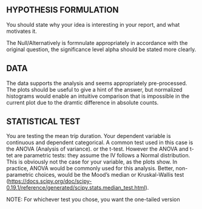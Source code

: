  ## HYPOTHESIS FORMULATION

You should state why your idea is interesting in your report, and what motivates it. 

The Null/Alternatively is formnulate appropriately in accordance with the original question, the significance level alpha should be stated more clearly.


## DATA

The data supports the analysis and seems appropriately pre-processed. The plots should be useful to give a hint of the answer, 
but normalized histograms would enable an intuitive comparison that is impossible in the current plot due to the dramtic difference in absolute counts.

## STATISTICAL TEST

You are testing the mean trip duration. Your dependent variable is continuous and dependent categorical. A common test used in this case is the ANOVA (Analysis of variance). 
or the t-test. However the ANOVA and t-tet are parametric tests: they assume the IV follows a Normal distribution. This is obviously not the case for your variable, as the plots show. 
In practice, ANOVA would be commonly used for this analysis. Better, non-parametric choices, would be the 
Mood’s median or Kruskal-Wallis test (https://docs.scipy.org/doc/scipy-0.19.1/reference/generated/scipy.stats.median_test.html).




NOTE: For whichever test you chose, you want the one-tailed version


